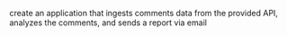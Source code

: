 create an application that ingests comments data from the provided API, analyzes the comments, and sends a report via email